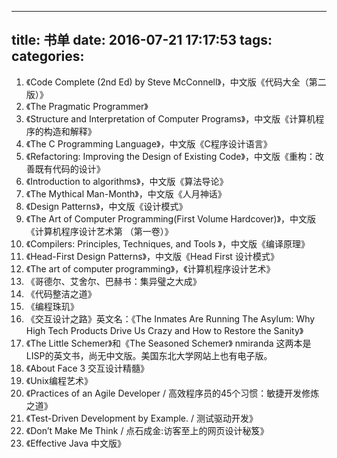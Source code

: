 -----
title: 书单
date: 2016-07-21 17:17:53
tags: 
categories: 
-----

1.  《Code Complete (2nd Ed) by Steve McConnell》，中文版《代码大全（第二版）》
2.  《The Pragmatic Programmer》
3.  《Structure and Interpretation of Computer Programs》，中文版《计算机程序的构造和解释》
4.  《The C Programming Language》，中文版《C程序设计语言》
5.  《Refactoring: Improving the Design of Existing Code》，中文版《重构：改善既有代码的设计》
6.  《Introduction to algorithms》，中文版《算法导论》
7.  《The Mythical Man-Month》，中文版《人月神话》
8.  《Design Patterns》，中文版《设计模式》
9.  《The Art of Computer Programming(First Volume Hardcover)》，中文版《计算机程序设计艺术第 （第一卷）》
10.  《Compilers: Principles, Techniques, and Tools 》，中文版《编译原理》
11.  《Head-First Design Patterns》，中文版《Head First 设计模式》
12.  《The art of computer programming》，《计算机程序设计艺术》
13.  《哥德尔、艾舍尔、巴赫书：集异璧之大成》
14.  《代码整洁之道》
15.  《编程珠玑》
16.  《交互设计之路》英文名：《The Inmates Are Running The Asylum: Why High Tech Products Drive Us Crazy and How to Restore the Sanity》
17.  《The Little Schemer》和《The Seasoned Schemer》 nmiranda 这两本是LISP的英文书，尚无中文版。美国东北大学网站上也有电子版。
18.  《About Face 3 交互设计精髓》
19.  《Unix编程艺术》
20.  《Practices of an Agile Developer / 高效程序员的45个习惯：敏捷开发修炼之道》
21.  《Test-Driven Development by Example. / 测试驱动开发》
22.  《Don’t Make Me Think / 点石成金:访客至上的网页设计秘笈》
23.  《Effective Java 中文版》
